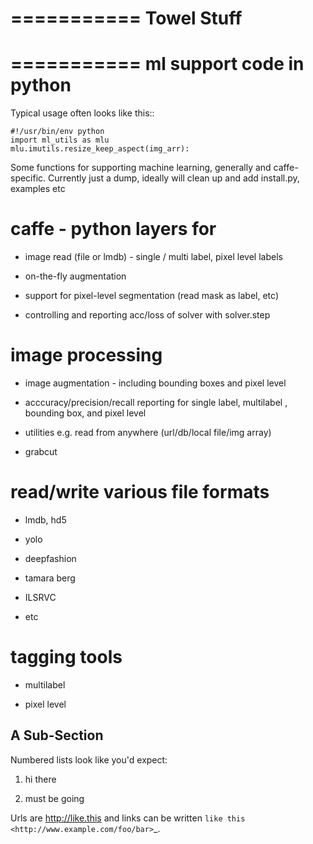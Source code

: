===========
Towel Stuff
===========


===========
ml support code in python
===========


Typical usage
often looks like this::

    #!/usr/bin/env python
    import ml_utils as mlu
    mlu.imutils.resize_keep_aspect(img_arr):


Some functions for supporting machine learning, generally and caffe-specific. Currently just a dump, ideally will clean up and add install.py, examples etc

caffe - python layers for
=========
* image read (file or lmdb) - single / multi label, pixel level labels

* on-the-fly augmentation

* support for pixel-level segmentation (read mask as label, etc)

* controlling and reporting acc/loss of solver with solver.step

image processing
=========

* image augmentation - including bounding boxes and pixel level

* acccuracy/precision/recall reporting for single label, multilabel , bounding box, and pixel level

* utilities e.g. read from anywhere (url/db/local file/img array)
    
* grabcut

read/write various file formats
=========

* lmdb, hd5

* yolo
    
* deepfashion

* tamara berg

* ILSRVC
    
* etc


tagging tools
=========

* multilabel
    
* pixel level


A Sub-Section
-------------

Numbered lists look like you'd expect:

1. hi there

2. must be going

Urls are http://like.this and links can be
written `like this <http://www.example.com/foo/bar>`_.